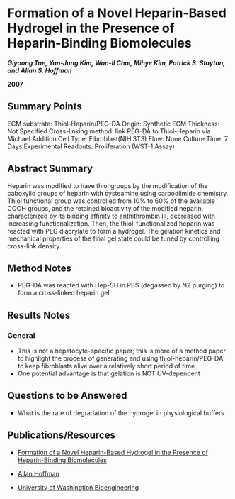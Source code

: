 # Formation of a Novel Heparin-Based Hydrogel in the Presence of Heparin-Binding Biomolecules
***Giyoong Tae, Yan-Jung Kim, Won-Il Choi, Mihye Kim, Patrick S. Stayton, and Allan S. Hoffman***


**2007**


## Summary Points

ECM substrate: Thiol-Heparin/PEG-DA
Origin: Synthetic
ECM Thickness: Not Specified
Cross-linking method: link PEG-DA to Thiol-Heparin via Michael Addition
Cell Type: Fibroblast(NIH 3T3)
Flow: None
Culture Time: 7 Days
Experimental Readouts: Proliferation (WST-1 Assay)

## Abstract Summary

Heparin was modified to have thiol groups by the modification of the caboxylic groups of heparin with cysteamine using carbodiimide chemistry. Thiol functional group was controlled from 10% to 60% of the available COOH groups, and the retained bioactivity of the modified heparin, characterized by its binding affinity to anthithrombin III, decreased with increasing functionalization. Then, the thiol-functionalized heparin was reacted with PEG diacrylate to form a hydrogel. The gelation kinetics and mechanical properties of the final gel state could be tuned by controlling cross-link density. 

## Method Notes
* PEG-DA was reacted with Hep-SH in PBS (degassed by N2 purging) to form a cross-linked heparin gel
## Results Notes

### General

* This is not a hepatocyte-specific paper; this is more of a method paper to highlight the process of generating and using thiol-heparin/PEG-DA to keep fibroblasts alive over a relatively short period of time
* One potential advantage is that gelation is NOT UV-dependent

## Questions to be Answered

* What is the rate of degradation of the hydrogel in physiological buffers

## Publications/Resources

* [Formation of a Novel Heparin-Based Hydrogel in the Presence of Heparin-Binding Biomolecules](https://www.ncbi.nlm.nih.gov/pubmed/17511500)

* [Allan Hoffman](https://bioe.uw.edu/portfolio-items/allan-hoffman/)

* [University of Washingtion Bioengineering](https://bioe.uw.edu/)
